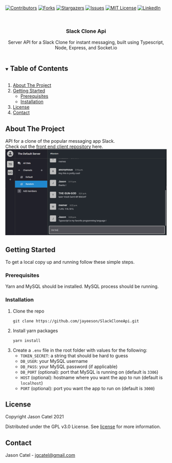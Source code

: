 <!-- PROJECT SHIELDS -->
<!--
*** I'm using markdown "reference style" links for readability.
*** Reference links are enclosed in brackets [ ] instead of parentheses ( ).
*** See the bottom of this document for the declaration of the reference variables
*** for contributors-url, forks-url, etc. This is an optional, concise syntax you may use.
*** https://www.markdownguide.org/basic-syntax/#reference-style-links
-->

[![Contributors][contributors-shield]][contributors-url]
[![Forks][forks-shield]][forks-url]
[![Stargazers][stars-shield]][stars-url]
[![Issues][issues-shield]][issues-url]
[![MIT License][license-shield]][license-url]
[![LinkedIn][linkedin-shield]][linkedin-url]

<!-- PROJECT LOGO -->
<br />
<p align="center">

  <h3 align="center">Slack Clone Api</h3>

  <p align="center">
    Server API for a Slack Clone for instant messaging, built using Typescript, Node, Express, and Socket.io 
    <br />
  </p>
</p>

<!-- TABLE OF CONTENTS -->
<details open="open">
  <summary><h2 style="display: inline-block">Table of Contents</h2></summary>
  <ol>
    <li>
      <a href="#about-the-project">About The Project</a>
    </li>
    <li>
      <a href="#getting-started">Getting Started</a>
      <ul>
        <li><a href="#prerequisites">Prerequisites</a></li>
        <li><a href="#installation">Installation</a></li>
      </ul>
    </li>
    <li><a href="#license">License</a></li>
    <li><a href="#contact">Contact</a></li>
  </ol>
</details>

<!-- ABOUT THE PROJECT -->

## About The Project

API for a clone of the popular messaging app Slack.  
Check out the [front end client repository](https://github.com/jayeeson/SlackCloneClient) here.
![](images/messaging_ss.PNG)

<!-- GETTING STARTED -->

## Getting Started

To get a local copy up and running follow these simple steps.

### Prerequisites

Yarn and MySQL should be installed. MySQL process should be running.

### Installation

1. Clone the repo
   ```
   git clone https://github.com/jayeeson/SlackCloneApi.git
   ```
2. Install yarn packages
   ```
   yarn install
   ```
3. Create a `.env` file in the root folder with values for the following:
   - `TOKEN_SECRET`: a string that should be hard to guess
   - `DB_USER`: your MySQL username
   - `DB_PASS`: your MySQL password (if applicable)
   - `DB_PORT` (optional): port that MySQL is running on (default is `3306`)
   - `HOST` (optional): hostname where you want the app to run (default is `localhost`)
   - `PORT` (optional): port you want the app to run on (default is `3000`)

<!-- ROADMAP -->

<!-- LICENSE -->

## License

Copyright Jason Catel 2021

Distributed under the GPL v3.0 License. See [license](https://github.com/jayeeson/SlackCloneApi/blob/master/LICENSE) for more information.

<!-- CONTACT -->

## Contact

Jason Catel - jgcatel@gmail.com

<!-- MARKDOWN LINKS & IMAGES -->
<!-- https://www.markdownguide.org/basic-syntax/#reference-style-links -->

[contributors-shield]: https://img.shields.io/github/contributors/jayeeson/repo.svg?style=for-the-badge
[contributors-url]: https://github.com/jayeeson/SlackCloneApi/graphs/contributors
[forks-shield]: https://img.shields.io/github/forks/jayeeson/repo.svg?style=for-the-badge
[forks-url]: https://github.com/jayeeson/SlackCloneApi/network/members
[stars-shield]: https://img.shields.io/github/stars/jayeeson/repo.svg?style=for-the-badge
[stars-url]: https://github.com/jayeeson/SlackCloneApi/stargazers
[issues-shield]: https://img.shields.io/github/issues/jayeeson/repo.svg?style=for-the-badge
[issues-url]: https://github.com/jayeeson/SlackCloneApi/issues
[license-shield]: https://img.shields.io/github/license/jayeeson/repo.svg?style=for-the-badge
[license-url]: https://github.com/jayeeson/SlackCloneApi/blob/master/LICENSE.txt
[linkedin-shield]: https://img.shields.io/badge/-LinkedIn-black.svg?style=for-the-badge&logo=linkedin&colorB=555
[linkedin-url]: https://linkedin.com/in/jason-catel
